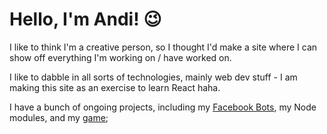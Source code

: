 # Hello, I'm Andi! 😉

I like to think I'm a creative person, so I thought I'd make a site where I can show off everything I'm working on / have worked on.

I like to dabble in all sorts of technologies, mainly web dev stuff - I am making this site as an exercise to learn React haha.

I have a bunch of ongoing projects, including my [Facebook Bots](#), my Node modules, and my [game](https://sphynxgames.com);